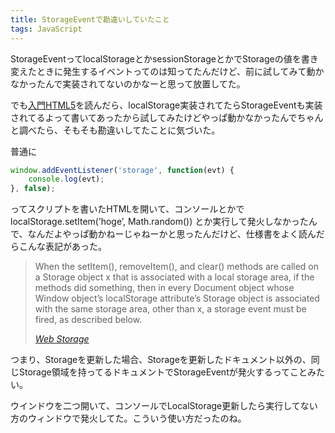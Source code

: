 ```yaml
---
title: StorageEventで勘違いしていたこと
tags: JavaScript
---
```


StorageEventってlocalStorageとかsessionStorageとかでStorageの値を書き変えたときに発生するイベントってのは知ってたんだけど、前に試してみて動かなかったんで実装されてないのかなーと思って放置してた。

でも[入門HTML5](http://amzn.to/m2MDro)を読んだら、localStorage実装されてたらStorageEventも実装されてるよって書いてあったから試してみたけどやっぱ動かなかったんでちゃんと調べたら、そもそも勘違いしてたことに気づいた。

普通に

```javascript
window.addEventListener('storage', function(evt) {
    console.log(evt);
}, false);
```

ってスクリプトを書いたHTMLを開いて、コンソールとかで localStorage.setItem(’hoge’, Math.random()) とか実行して発火しなかったんで、なんだよやっぱ動かねーじゃねーかと思ったんだけど、仕様書をよく読んだらこんな表記があった。

> When the setItem(), removeItem(), and clear() methods are called on a Storage object x that is associated with a local storage area, if the methods did something, then in every Document object whose Window object’s localStorage attribute’s Storage object is associated with the same storage area, other than x, a storage event must be fired, as described below.
> 
> <cite><a href="http://www.w3.org/TR/2011/CR-webstorage-20111208/#localStorageEvent">Web Storage</a></cite>

つまり、Storageを更新した場合、Storageを更新したドキュメント以外の、同じStorage領域を持ってるドキュメントでStorageEventが発火するってことみたい。

ウインドウを二つ開いて、コンソールでLocalStorage更新したら実行してない方のウィンドウで発火してた。こういう使い方だったのね。
